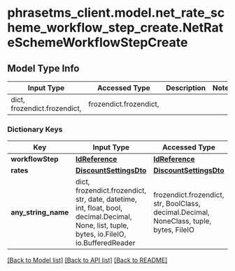 # phrasetms_client.model.net_rate_scheme_workflow_step_create.NetRateSchemeWorkflowStepCreate

## Model Type Info

| Input Type                   | Accessed Type          | Description | Notes |
| ---------------------------- | ---------------------- | ----------- | ----- |
| dict, frozendict.frozendict, | frozendict.frozendict, |             |

### Dictionary Keys

| Key                 | Input Type                                                                                                                                  | Accessed Type                                                                           | Description                                                        | Notes      |
| ------------------- | ------------------------------------------------------------------------------------------------------------------------------------------- | --------------------------------------------------------------------------------------- | ------------------------------------------------------------------ | ---------- |
| **workflowStep**    | [**IdReference**](IdReference.md)                                                                                                           | [**IdReference**](IdReference.md)                                                       |                                                                    |
| **rates**           | [**DiscountSettingsDto**](DiscountSettingsDto.md)                                                                                           | [**DiscountSettingsDto**](DiscountSettingsDto.md)                                       |                                                                    | [optional] |
| **any_string_name** | dict, frozendict.frozendict, str, date, datetime, int, float, bool, decimal.Decimal, None, list, tuple, bytes, io.FileIO, io.BufferedReader | frozendict.frozendict, str, BoolClass, decimal.Decimal, NoneClass, tuple, bytes, FileIO | any string name can be used but the value must be the correct type | [optional] |

[[Back to Model list]](../../README.md#documentation-for-models) [[Back to API list]](../../README.md#documentation-for-api-endpoints) [[Back to README]](../../README.md)
